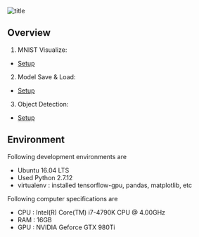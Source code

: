 

![title](https://user-images.githubusercontent.com/24629696/35605937-95a081e6-068f-11e8-87e7-7c4d55a43084.PNG)


## Overview

01. MNIST Visualize:
  * <a href='01.MNIST_Visualize/setup.md'>Setup</a><br>

02. Model Save & Load:
  * <a href='02.Model_Save_Load/setup.md'>Setup</a><br>
  
03. Object Detection:
  * <a href='03.Object_Detection/setup.md'>Setup</a><br>
  
## Environment


Following development environments are
* Ubuntu 16.04 LTS
* Used Python 2.7.12
* virtualenv : installed tensorflow-gpu, pandas, matplotlib, etc

Following computer specifications are
* CPU : Intel(R) Core(TM) i7-4790K CPU @ 4.00GHz
* RAM : 16GB
* GPU : NVIDIA Geforce GTX 980Ti


